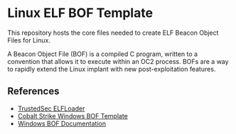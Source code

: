 # Linux ELF BOF Template

This repository hosts the core files needed to create ELF Beacon Object Files for Linux.

A Beacon Object File (BOF) is a compiled C program, written to a convention that allows it to execute within an OC2 process. BOFs are a way to rapidly extend the Linux implant with new post-exploitation features.

## References

- [TrustedSec ELFLoader](https://github.com/trustedsec/ELFLoader)
- [Cobalt Strike Windows BOF Template](https://github.com/Cobalt-Strike/bof_template)
- [Windows BOF Documentation](https://www.cobaltstrike.com/help-beacon-object-files)
